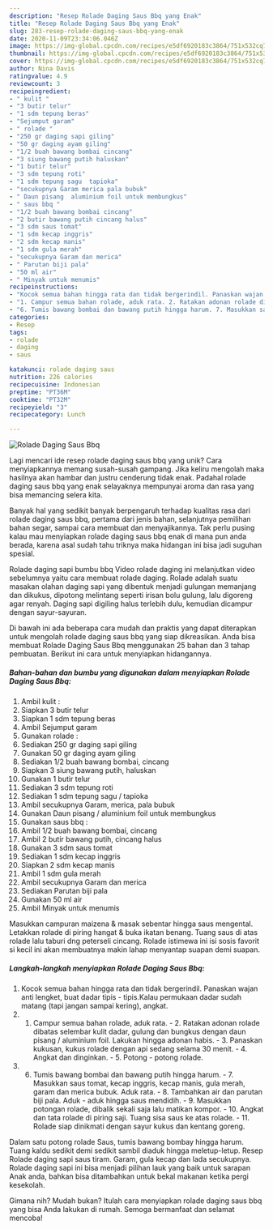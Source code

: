 ```yaml
---
description: "Resep Rolade Daging Saus Bbq yang Enak"
title: "Resep Rolade Daging Saus Bbq yang Enak"
slug: 283-resep-rolade-daging-saus-bbq-yang-enak
date: 2020-11-09T23:34:06.046Z
image: https://img-global.cpcdn.com/recipes/e5df6920183c3864/751x532cq70/rolade-daging-saus-bbq-foto-resep-utama.jpg
thumbnail: https://img-global.cpcdn.com/recipes/e5df6920183c3864/751x532cq70/rolade-daging-saus-bbq-foto-resep-utama.jpg
cover: https://img-global.cpcdn.com/recipes/e5df6920183c3864/751x532cq70/rolade-daging-saus-bbq-foto-resep-utama.jpg
author: Nina Davis
ratingvalue: 4.9
reviewcount: 3
recipeingredient:
- " kulit "
- "3 butir telur"
- "1 sdm tepung beras"
- "Sejumput garam"
- " rolade "
- "250 gr daging sapi giling"
- "50 gr daging ayam giling"
- "1/2 buah bawang bombai cincang"
- "3 siung bawang putih haluskan"
- "1 butir telur"
- "3 sdm tepung roti"
- "1 sdm tepung sagu  tapioka"
- "secukupnya Garam merica pala bubuk"
- " Daun pisang  aluminium foil untuk membungkus"
- " saus bbq "
- "1/2 buah bawang bombai cincang"
- "2 butir bawang putih cincang halus"
- "3 sdm saus tomat"
- "1 sdm kecap inggris"
- "2 sdm kecap manis"
- "1 sdm gula merah"
- "secukupnya Garam dan merica"
- " Parutan biji pala"
- "50 ml air"
- " Minyak untuk menumis"
recipeinstructions:
- "Kocok semua bahan hingga rata dan tidak bergerindil. Panaskan wajan anti lengket, buat dadar tipis - tipis.Kalau permukaan dadar sudah matang (tapi jangan sampai kering), angkat."
- "1. Campur semua bahan rolade, aduk rata. 2. Ratakan adonan rolade dibatas selembar kulit dadar, gulung dan bungkus dengan daun pisang / aluminium foil. Lakukan hingga adonan habis. 3. Panaskan kukusan, kukus rolade dengan api sedang selama 30 menit. 4. Angkat dan dinginkan. 5. Potong - potong rolade."
- "6. Tumis bawang bombai dan bawang putih hingga harum. 7. Masukkan saus tomat, kecap inggris, kecap manis, gula merah, garam dan merica bubuk. Aduk rata. 8. Tambahkan air dan parutan biji pala. Aduk - aduk hingga saus mendidih. 9. Masukkan potongan rolade, dibalik sekali saja lalu matikan kompor. 10. Angkat dan tata rolade di piring saji. Tuang sisa saus ke atas rolade. 11. Rolade siap dinikmati dengan sayur kukus dan kentang goreng."
categories:
- Resep
tags:
- rolade
- daging
- saus

katakunci: rolade daging saus 
nutrition: 226 calories
recipecuisine: Indonesian
preptime: "PT36M"
cooktime: "PT32M"
recipeyield: "3"
recipecategory: Lunch

---
```



![Rolade Daging Saus Bbq](https://img-global.cpcdn.com/recipes/e5df6920183c3864/751x532cq70/rolade-daging-saus-bbq-foto-resep-utama.jpg)

Lagi mencari ide resep rolade daging saus bbq yang unik? Cara menyiapkannya memang susah-susah gampang. Jika keliru mengolah maka hasilnya akan hambar dan justru cenderung tidak enak. Padahal rolade daging saus bbq yang enak selayaknya mempunyai aroma dan rasa yang bisa memancing selera kita.

Banyak hal yang sedikit banyak berpengaruh terhadap kualitas rasa dari rolade daging saus bbq, pertama dari jenis bahan, selanjutnya pemilihan bahan segar, sampai cara membuat dan menyajikannya. Tak perlu pusing kalau mau menyiapkan rolade daging saus bbq enak di mana pun anda berada, karena asal sudah tahu triknya maka hidangan ini bisa jadi suguhan spesial.

Rolade daging sapi bumbu bbq Video rolade daging ini melanjutkan video sebelumnya yaitu cara membuat rolade daging. Rolade adalah suatu masakan olahan daging sapi yang dibentuk menjadi gulungan memanjang dan dikukus, dipotong melintang seperti irisan bolu gulung, lalu digoreng agar renyah. Daging sapi digiling halus terlebih dulu, kemudian dicampur dengan sayur-sayuran.


Di bawah ini ada beberapa cara mudah dan praktis yang dapat diterapkan untuk mengolah rolade daging saus bbq yang siap dikreasikan. Anda bisa membuat Rolade Daging Saus Bbq menggunakan 25 bahan dan 3 tahap pembuatan. Berikut ini cara untuk menyiapkan hidangannya.

<!--inarticleads1-->

##### Bahan-bahan dan bumbu yang digunakan dalam menyiapkan Rolade Daging Saus Bbq:

1. Ambil  kulit :
1. Siapkan 3 butir telur
1. Siapkan 1 sdm tepung beras
1. Ambil Sejumput garam
1. Gunakan  rolade :
1. Sediakan 250 gr daging sapi giling
1. Gunakan 50 gr daging ayam giling
1. Sediakan 1/2 buah bawang bombai, cincang
1. Siapkan 3 siung bawang putih, haluskan
1. Gunakan 1 butir telur
1. Sediakan 3 sdm tepung roti
1. Sediakan 1 sdm tepung sagu / tapioka
1. Ambil secukupnya Garam, merica, pala bubuk
1. Gunakan  Daun pisang / aluminium foil untuk membungkus
1. Gunakan  saus bbq :
1. Ambil 1/2 buah bawang bombai, cincang
1. Ambil 2 butir bawang putih, cincang halus
1. Gunakan 3 sdm saus tomat
1. Sediakan 1 sdm kecap inggris
1. Siapkan 2 sdm kecap manis
1. Ambil 1 sdm gula merah
1. Ambil secukupnya Garam dan merica
1. Sediakan  Parutan biji pala
1. Gunakan 50 ml air
1. Ambil  Minyak untuk menumis


Masukkan campuran maizena &amp; masak sebentar hingga saus mengental. Letakkan rolade di piring hangat &amp; buka ikatan benang. Tuang saus di atas rolade lalu taburi dng peterseli cincang. Rolade istimewa ini isi sosis favorit si kecil ini akan membuatnya makin lahap menyantap suapan demi suapan. 

<!--inarticleads2-->

##### Langkah-langkah menyiapkan Rolade Daging Saus Bbq:

1. Kocok semua bahan hingga rata dan tidak bergerindil. Panaskan wajan anti lengket, buat dadar tipis - tipis.Kalau permukaan dadar sudah matang (tapi jangan sampai kering), angkat.
1. 1. Campur semua bahan rolade, aduk rata. - 2. Ratakan adonan rolade dibatas selembar kulit dadar, gulung dan bungkus dengan daun pisang / aluminium foil. Lakukan hingga adonan habis. - 3. Panaskan kukusan, kukus rolade dengan api sedang selama 30 menit. - 4. Angkat dan dinginkan. - 5. Potong - potong rolade.
1. 6. Tumis bawang bombai dan bawang putih hingga harum. - 7. Masukkan saus tomat, kecap inggris, kecap manis, gula merah, garam dan merica bubuk. Aduk rata. - 8. Tambahkan air dan parutan biji pala. Aduk - aduk hingga saus mendidih. - 9. Masukkan potongan rolade, dibalik sekali saja lalu matikan kompor. - 10. Angkat dan tata rolade di piring saji. Tuang sisa saus ke atas rolade. - 11. Rolade siap dinikmati dengan sayur kukus dan kentang goreng.


Dalam satu potong rolade Saus, tumis bawang bombay hingga harum. Tuang kaldu sedikit demi sedikit sambil diaduk hingga meletup-letup. Resep Rolade daging sapi saus tiram. Garam, gula kecap dan lada secukupnya. Rolade daging sapi ini bisa menjadi pilihan lauk yang baik untuk sarapan Anak anda, bahkan bisa ditambahkan untuk bekal makanan ketika pergi kesekolah. 

Gimana nih? Mudah bukan? Itulah cara menyiapkan rolade daging saus bbq yang bisa Anda lakukan di rumah. Semoga bermanfaat dan selamat mencoba!
